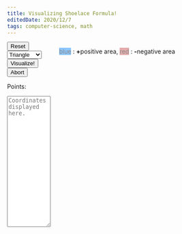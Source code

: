 ```yaml
---
title: Visualizing Shoelace Formula!
editedDate: 2020/12/7
tags: computer-science, math
---
```


<style>
    .unselectable {
        -moz-user-select: -moz-none;
        -khtml-user-select: none;
        -webkit-user-select: none;
        -o-user-select: none;
        user-select: none;
    }
</style>
<script src="https://d3js.org/d3.v4.min.js"></script>
<script src="../js/viz.js"></script>
<div style="float:left"> <input type="button" value="Reset" onclick="resetPoints()"/>
    <br>
    <select id="shape-select" >
        <option value="0" selected="selected">Triangle</option>
        <option value="1">Trapezoid</option>
    </select> <br>
    <input type="button" value="Visualize!" onclick="visualize()"/><br>
    <input type="button" value="Abort" onclick="abort()"/><br>
    <form name="pointsForm" >
        <p>Points:</p>
        <textarea id="pointsForm"
                  name="points"
                  value="1"
                  cols="10"
                  rows=20
                  placeholder="Coordinates displayed here."></textarea>
    </form>
</div>
<div  id="svgCanvas" style="float:left; margin-left:20px; unselectable="on" class="unselectable">
<p><span style="background:dodgerblue;opacity:0.5;">blue</span> : <strong>+</strong>positive area, <span style="background:indianred;opacity:0.5;">red</span> : <strong>-</strong>negative area</p>
<div"></div>
</div>

